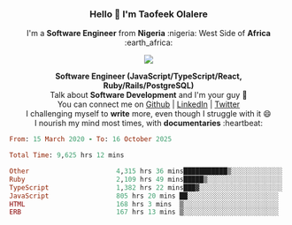 ### **<p align='center'>Hello 👋 I'm Taofeek Olalere</p>**

<p align='center'>I'm a <strong>Software Engineer</strong> from <strong>Nigeria</strong> :nigeria: West Side of <strong>Africa</strong> :earth_africa:	</p>

<p align='center'> <img src='https://github-readme-stats.vercel.app/api?username=teekaytech&show_icons=true&theme=dark'> </p>


<p align='center'>
  <b>Software Engineer (JavaScript/TypeScript/React, Ruby/Rails/PostgreSQL)</b><br />
  Talk about <strong>Software Development</strong> and I'm your guy 👯 <br />
  You can connect me on <a href="https://github.com/teekaytech">Github</a> | <a href="https://linkedin.com/in/olaleretaofeek">LinkedIn</a> | <a href="https://twitter.com/ola_lere">Twitter</a> <br />
  I challenging myself to <strong>write</strong> more, even though I struggle with it 😄 <br />
  I nourish my mind most times, with <strong>documentaries</strong> :heartbeat:
</p>

<!--START_SECTION:waka-->

```ruby
From: 15 March 2020 - To: 16 October 2025

Total Time: 9,625 hrs 12 mins

Other                      4,315 hrs 36 mins███████████▒░░░░░░░░░░░░░   44.84 %
Ruby                       2,109 hrs 49 mins█████▒░░░░░░░░░░░░░░░░░░░   21.92 %
TypeScript                 1,382 hrs 22 mins███▓░░░░░░░░░░░░░░░░░░░░░   14.36 %
JavaScript                 805 hrs 20 mins ██░░░░░░░░░░░░░░░░░░░░░░░   08.37 %
HTML                       168 hrs 3 mins  ▒░░░░░░░░░░░░░░░░░░░░░░░░   01.75 %
ERB                        167 hrs 13 mins ▒░░░░░░░░░░░░░░░░░░░░░░░░   01.74 %
```

<!--END_SECTION:waka-->
<!--
**teekaytech/teekaytech** is a ✨ _special_ ✨ repository because its `README.md` (this file) appears on your GitHub profile.

Here are some ideas to get you started:

- 🔭 I’m currently working on ...
- 🌱 I’m currently learning ...
- 👯 I’m looking to collaborate on ...
- 🤔 I’m looking for help with ...
- 💬 Ask me about ...
- 📫 How to reach me: ...
- 😄 Pronouns: ...
- ⚡ Fun fact: ...
-->
